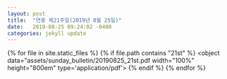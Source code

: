 ```yaml
---
layout: post
title:  "연중 제21주일(2019년 8월 25일)"
date:   2019-08-25 09:24:02 -0400
categories: jekyll update
---
```


{% for file in site.static_files %}
  {% if file.path contains "21st" %}
  <object data="assets/sunday_bulletin/20190825_21st.pdf width="100%" height="800em" type='application/pdf'><object/>
  {% endif %}
{% endfor %}
